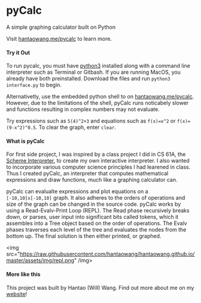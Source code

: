 # pyCalc
A simple graphing calculator built on Python

Visit [hantaowang.me/pycalc](http://hantaowang.me/pycalc) to learn more.

#### Try it Out
To run pycalc, you must have [python3](https://www.python.org/download/releases/3.0/) installed along with a command line interpreter such as Terminal or Gitbash. If you are running MacOS, you already have both preinstalled. Download the files and run `python3 interface.py` to begin. 

Alternativetly, use the embedded python shell to on [hantaowang.me/pycalc](http://hantaowang.me/pycalc). However, due to the limitations of the shell, pyCalc runs noticabely slower and functions resulting in complex numbers may not evaluate.

Try expressions such as `5(4)^2+3` and equations such as `f(x)=x^2` or `f(x)=(9-x^2)^0.5`. To clear the graph, enter `clear`.

#### What is pyCalc
For first side project, I was inspired by a class project I did in CS 61A, the [Scheme Interpreter](https://github.com/hantaowang/schemeinterpreter), to create my own interactive interpreter. I also wanted to incorporate various computer science principles I had learened in class. Thus I created pyCalc, an interpreter that computes mathematical expressions and draw functions, much like a graphing calculator can.

pyCalc can evalualte expressions and plot equations on a `[-10,10]x[-10,10]` graph. It also adheres to the orders of operations and size of the graph can be changed in the source code. pyCalc works by using a Read-Evalv-Print Loop (REPL). The Read phase recursively breaks down, or parses, user input into significant bits called tokens, which it assembles into a Tree object based on the order of operations. The Evalv phases traverses each level of the tree and evaluates the nodes from the bottom up. The final solution is then either printed, or graphed.

<img src="https://raw.githubusercontent.com/hantaowang/hantaowang.github.io/master/assets/img/repl.png" /img>

#### More like this
This project was built by Hantao (Will) Wang.
Find out more about me on my [website](hantaowang.me)!
